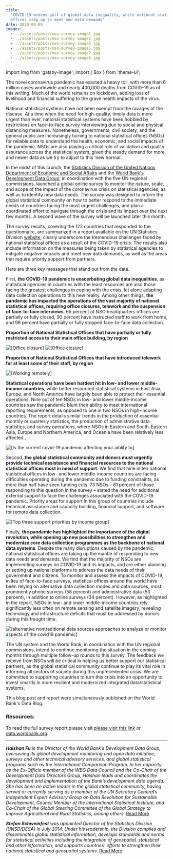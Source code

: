```yaml
---
title:
  'COVID-19 widens gulf of global data inequality, while national statistical
  offices step up to meet new data demands'
date: 2020-06-05
images:
  - ../assets/posts/nso-survey-image1.jpg
  - ../assets/posts/nso-survey-image2.jpg
  - ../assets/posts/nso-survey-image3.jpg
  - ../assets/posts/nso-survey-image5.jpg
  - ../assets/posts/nso-survey-image7.jpg
  - ../assets/posts/nso-survey-image8.jpg
---
```


import Img from 'gatsby-image'; import { Box } from 'theme-ui';

The novel coronavirus pandemic has exacted a heavy toll, with more than 6
million cases worldwide and nearly 400,000 deaths from COVID-19 as of this
writing. Much of the world remains on lockdown, adding loss of livelihood and
financial suffering to the grave health impacts of the virus.

National statistical systems have not been exempt from the ravages of the
disease. At a time when the need for high-quality, timely data is more urgent
than ever, national statistical systems have been hobbled by restrictions on
face-to-face survey interviewing due to social and physical distancing measures.
Nonetheless, governments, civil society, and the general public are increasingly
turning to national statistical offices (NSOs) for reliable data to understand
the health, economic, and social impacts of the pandemic. NSOs are also playing
a critical role of validation and quality assurance across the statistical
system, given the steady demand for more and newer data as we try to adjust to
this ‘new normal’.

In the midst of this crunch, the
[Statistics Division of the United Nations Department of Economic and Social Affairs](http://unstats.un.org/)
and the [World Bank's Development Data Group](http://data.worldbank.org/), in
coordination with the five UN regional commissions, launched a global online
survey to monitor the nature, scale, and scope of the impact of the coronavirus
crisis on statistical agencies, as well as to identify new data needs. The
survey was designed to inform the global statistical community on how to better
respond to the immediate needs of countries facing the most urgent challenges,
and plan a coordinated effort to navigate through the crisis and its impact over
the next few months. A second wave of the survey will be launched later this
month.

The survey results, covering the 122 countries that responded to the
questionnaire, are summarized in a report available on the UN Statistics
Division
[website](https://unstats.un.org/unsd/covid19-response/covid19-nso-survey-report.pdf),
clearly underscore the tremendous challenges faced by national statistical
offices as a result of the COVID-19 crisis. The results also include information
on the measures being taken by statistical agencies to mitigate negative impacts
and meet new data demands, as well as the areas that require priority support
from partners.

Here are three key messages that stand out from the data.

First, **the COVID-19 pandemic is exacerbating global data inequalities**, as
statistical agencies in countries with the least resources are also those facing
the greatest challenges in coping with the crisis, let alone adapting data
collection operations to this new reality. Among other things, **the pandemic
has impacted the operations of the vast majority of national statistical
offices, requiring office closures, telework and the suspension of face-to-face
interviews**. 65 percent of NSO headquarters offices are partially or fully
closed, 90 percent have instructed staff to work from home, and 96 percent have
partially or fully stopped face-to-face data collection.

**Proportion of National Statistical Offices that have partially or fully
restricted access to their main office building, by region**

<Box mb={3}>
<Img
fluid={props.images[0]}
title="[Office closure]"
alt="[Office closure]"
/>
</Box>

<Box mb={3}>
<Img
fluid={props.images[1]}
title="[Office closure]"
alt="[Office closure]"
/>
</Box>

**Proportion of National Statistical Offices that have introduced telework for
at least some of their staff, by region**

<Box mb={3}>
<Img
fluid={props.images[2]}
title="[Working remotely]"
alt="[Working remotely]"
/>
</Box>

**Statistical operations have been hardest hit in low- and lower middle-income
countries**, while better resourced statistical systems in East Asia, Europe,
and North America have largely been able to protect their essential operations.
Nine out of ten NSOs in low- and lower middle-income countries saw the pandemic
blunt their ability to meet international reporting requirements, as opposed to
one in two NSOs in high-income countries. The report details similar trends in
the production of essential monthly or quarterly statistics, the production of
administrative data statistics, and survey operations, where NSOs in Eastern and
South-Eastern Asia, Europe and Northern America, and Oceania have been
relatively less affected..

<Box mb={3}>
<Img
fluid={props.images[3]}
title="[Is the current covid-19 pandemic affecting your aiblity to]"
alt="[Is the current covid-19 pandemic affecting your aiblity to]"
/>
</Box>

Second, **the global statistical community and donors must urgently provide
technical assistance and financial resources to the national statistical offices
most in need of support**. We find that nine in ten national statistical offices
in low- and lower middle-income countries are facing difficulties operating
during the pandemic due to funding constraints, as more than half have seen
funding cuts. 73 NSOs – 61 percent of those responding to this question in the
survey – stated the need for additional external support to face the challenges
associated with the COVID-19 pandemic. Priority areas for support in this group
of countries include technical assistance and capacity building, financial
support, and software for remote data collection.

<Box mb={3}>
<Img
fluid={props.images[4]}
title="[Top three support priorities by income group]"
alt="[Top three support priorities by income group]"
/>
</Box>

Finally, **the pandemic has highlighted the importance of the digital
revolution, while opening up new possibilities to strengthen and modernize core
data collection programmes as the backbone of national data systems**. Despite
the many disruptions caused by the pandemic, national statistical offices are
taking up the mantle of responding to new data needs and demands. We find that
the majority of NSOs are implementing surveys on COVID-19 and its impacts, and
are either planning or setting up national platforms to address the data needs
of their government and citizens. To monitor and assess the impacts of COVID-19,
in lieu of face-to-face surveys, statistical offices around the world have been
relying on alternative data collection modes and data sources, most prominently
phone surveys (58 percent) and administrative data (53 percent), in addition to
online surveys (34 percent). However, as highlighted in the report, NSOs in low-
and lower middle-income countries rely significantly less often on remote
sensing and satellite imagery, revealing technology and infrastructure deficits
that must be addressed by donors during this fraught time.

<Box mb={3}>
<Img
fluid={props.images[5]}
title="[alternative nontraditional data sources approaches to analyze or monitor aspects of the covid19 pandemic]"
alt="[alternative nontraditional data sources approaches to analyze or monitor aspects of the covid19 pandemic]"
/>
</Box>

The UN system and the World Bank, in coordination with the UN regional
commissions, intend to continue monitoring the situation in the coming months
through multiple follow-up rounds to this survey. The feedback we receive from
NSOs will be critical in helping us better support our statistical partners, as
the global statistical community continue to play its vital role in informing
all sectors of society during this unprecedented crisis. We are committed to
supporting countries to turn this crisis into an opportunity to invest smartly
in more resilient and modernized integrated data/statistical systems.

This blog post and report were simultaneously published on the World Bank's Data
Blog.

### Resources:

To read the full survey report,please visit
[please visit this link](https://unstats.un.org/unsd/covid19-response/covid19-nso-survey-report.pdf)
or [data.worldbank.org](data.worldbank.org).

---

_**Haishan Fu** is the Director of the World Bank’s Development Data Group,
overseeing its global development monitoring and open data initiative, surveys
and other technical advisory services, and global statistical programs such as
the International Comparison Program. In her capacity as the Ex-Officio member
of the WBG Data Council and the Co-Chair of the Development Data Directors
Group, Haishan leads and coordinates the development and implementation of the
Bank’s development data agenda. She has been an active leader in the global
statistical community, having served or currently serving as a member of the UN
Secretary General’s Independent Expert Advisory Group on Data Revolution for
Sustainable Development, Council Member of the International Statistical
Institute, and Co-Chair of the Global Steering Committee of the Global Strategy
to Improve Agricultural and Rural Statistics, among others._
[Read More](https://www.worldbank.org/en/about/people/h/haishan-fu)

_**Stefan Schweinfest** was appointed Director of the Statistics Division
(UNSD/DESA) in July 2014. Under his leadership, the Division compiles and
disseminates global statistical information, develops standards and norms for
statistical activities including the integration of geospatial, statistical and
other information, and supports countries' efforts to strengthen their national
statistical and geospatial systems._
[Read More](https://unstats.un.org/home/Stefan-Schweinfest.cshtml)
